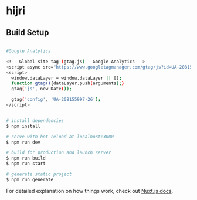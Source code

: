 # hijri

## Build Setup

```bash

#Google Analytics

<!-- Global site tag (gtag.js) - Google Analytics -->
<script async src="https://www.googletagmanager.com/gtag/js?id=UA-208155997-26"></script>
<script>
  window.dataLayer = window.dataLayer || [];
  function gtag(){dataLayer.push(arguments);}
  gtag('js', new Date());

  gtag('config', 'UA-208155997-26');
</script>


# install dependencies
$ npm install

# serve with hot reload at localhost:3000
$ npm run dev

# build for production and launch server
$ npm run build
$ npm run start

# generate static project
$ npm run generate
```

For detailed explanation on how things work, check out [Nuxt.js docs](https://nuxtjs.org).
